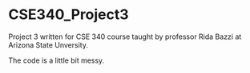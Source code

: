 # CSE340_Project3

Project 3 written for CSE 340 course taught by professor Rida Bazzi at Arizona State Unversity.

The code is a little bit messy.
